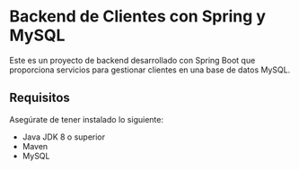 # Backend de Clientes con Spring y MySQL

Este es un proyecto de backend desarrollado con Spring Boot que proporciona servicios para gestionar clientes en una base de datos MySQL.

## Requisitos

Asegúrate de tener instalado lo siguiente:

- Java JDK 8 o superior
- Maven
- MySQL
